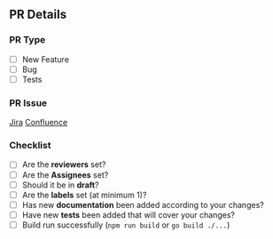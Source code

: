 ## PR Details
<!-- PR Details -  you should provide short information about issues that you try to resolve in the current PR -->

### PR Type
<!-- You should mark the correct type of your PR -->
- [ ] New Feature
- [ ] Bug
- [ ] Tests

### PR Issue
<!-- Issue - You should add relevant links to the Jira task issue and to the Confluence page that is related to the current task -->
[Jira]()
[Confluence]()

### Checklist
<!-- You should mark the checked relevant checkbox on each step of your PR -->
- [ ] Are the **reviewers** set?
- [ ] Are the **Assignees** set?
- [ ] Should it be in **draft**?
- [ ] Are the **labels** set (at minimum 1)?
- [ ] Has new **documentation** been added according to your changes?
- [ ] Have new **tests** been added that will cover your changes?
- [ ] Build run successfully (`npm run build` or `go build ./...`) 

